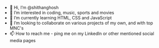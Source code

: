 - 👋 Hi, I’m @shithanghosh
- 👀 I’m interested in coding, music, sports and movies
- 🌱 I’m currently learning HTML, CSS and JavaScript
- 💞️ I’m looking to collaborate on various projects of my own, and with top MNC's
- 📫 How to reach me - ping me on my LinkedIn or other mentioned social media pages

<!---
shithanghosh/shithanghosh is a ✨ special ✨ repository because its `README.md` (this file) appears on your GitHub profile.
You can click the Preview link to take a look at your changes.
--->
